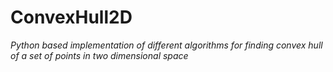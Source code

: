 # ConvexHull2D
*Python based implementation of different algorithms for finding convex hull of a set of points in two dimensional space*